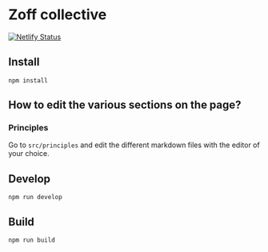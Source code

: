 # Zoff collective

[![Netlify Status](https://api.netlify.com/api/v1/badges/bb6b7584-71d1-47b3-b6d9-972effe90f7a/deploy-status)](https://app.netlify.com/sites/zoff/deploys)

## Install

`npm install`

## How to edit the various sections on the page?

### Principles

Go to `src/principles` and edit the different markdown files with the editor
of your choice.


## Develop

`npm run develop`

## Build

`npm run build`
